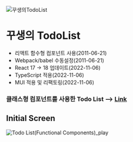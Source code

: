 ![꾸생의TodoList](https://user-images.githubusercontent.com/38034518/200177644-43505991-1dda-4030-aa5e-99002ace6813.png)

# 꾸생의 TodoList

* 리액트 함수형 컴포넌트 사용(2011-06-21)
* Webpack/babel 수동설정(2011-06-21)
* React 17 -> 18 업데이트(2022-11-06)
* TypeScript 적용(2022-11-06)
* MUI 적용 및 리팩토링(2022-11-06)


### 클래스형 컴포넌트를 사용한 Todo List --> [Link](https://github.com/junheeleeme/React_todoApp)

## Initial Screen


![Todo List(Functional Components)_play](https://user-images.githubusercontent.com/38034518/147850076-2a1d7dd6-5538-4ad3-a97b-4e4c8b627a74.gif)


